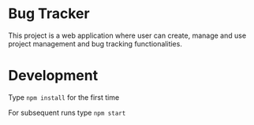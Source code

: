 # Bug Tracker

This project is a web application where user can create, manage and use project management and bug tracking functionalities.

# Development

Type `npm install` for the first time

For subsequent runs type `npm start`
